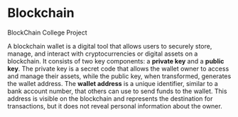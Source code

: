 # Blockchain
BlockChain College Project 

A blockchain wallet is a digital tool that allows users to securely store, manage, and interact with cryptocurrencies or digital assets on a blockchain. It consists of two key components: a **private key** and a **public key**. The private key is a secret code that allows the wallet owner to access and manage their assets, while the public key, when transformed, generates the wallet address. The **wallet address** is a unique identifier, similar to a bank account number, that others can use to send funds to the wallet. This address is visible on the blockchain and represents the destination for transactions, but it does not reveal personal information about the owner.
